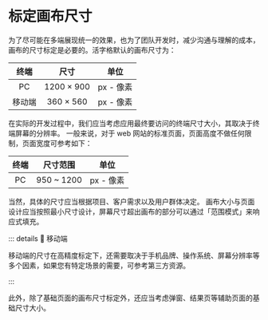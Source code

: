 # 标定画布尺寸

为了尽可能在多端展现统一的效果，也为了团队开发时，减少沟通与理解的成本，画布的尺寸标定是必要的。活字格默认的画布尺寸为：

|  终端  |     尺寸     |    单位    |
|:----:|:----------:|:--------:|
|  PC  | 1200 × 900 | px - 像素  |
| 移动端  | 360 × 560  | px - 像素  |

在实际的开发过程中，我们应当考虑应用最终要访问的终端尺寸大小，其取决于终端屏幕的分辨率。
一般来说，对于 web 网站的标准页面，页面高度不做任何限制，页面宽度可参考如下：

| 终端  |    尺寸范围    |    单位    |
|:---:|:----------:|:--------:|
| PC  | 950 ~ 1200 | px - 像素  |

当然，具体的尺寸应当根据项目、客户需求以及用户群体决定。
画布大小与页面设计应当按照最小尺寸设计，屏幕尺寸超出画布的部分可以通过「范围模式」来响应式填充。

::: details 📱 移动端

移动端的尺寸在高精度标定下，还需要取决于手机品牌、操作系统、屏幕分辨率等多个因素，如果您有特定场景的需要，可参考第三方资源。

:::

此外，除了基础页面的画布尺寸标定外，还应当考虑弹窗、结果页等辅助页面的基础尺寸大小。